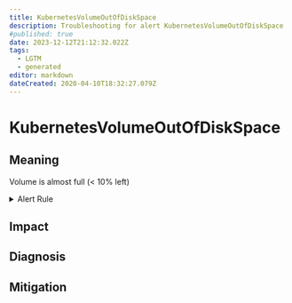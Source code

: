 ```yaml
---
title: KubernetesVolumeOutOfDiskSpace
description: Troubleshooting for alert KubernetesVolumeOutOfDiskSpace
#published: true
date: 2023-12-12T21:12:32.022Z
tags: 
  - LGTM
  - generated
editor: markdown
dateCreated: 2020-04-10T18:32:27.079Z
---
```


# KubernetesVolumeOutOfDiskSpace

## Meaning
[//]: # "Short paragraph that explains what the alert means"
Volume is almost full (< 10% left)

<details>
  <summary>Alert Rule</summary>

{{% rule "kubernetes/kubestate-exporter.yml" "KubernetesVolumeOutOfDiskSpace" %}}

{{% comment %}}

```yaml
alert: KubernetesVolumeOutOfDiskSpace
expr: kubelet_volume_stats_available_bytes / kubelet_volume_stats_capacity_bytes * 100 < 10
for: 2m
labels:
    severity: warning
annotations:
    summary: Kubernetes Volume out of disk space (instance {{ $labels.instance }})
    description: |-
        Volume is almost full (< 10% left)
          VALUE = {{ $value }}
          LABELS = {{ $labels }}
    runbook: https://github.com/srerun/prometheus-alerts/blob/main/content/runbooks/kubestate-exporter/KubernetesVolumeOutOfDiskSpace.md

```

{{% /comment %}}

</details>


## Impact
[//]: # "What could / will happen if the alert is not addressed"



## Diagnosis
[//]: # "Steps to take to identify the cause of the problem"



## Mitigation
[//]: # "The steps necessary to resolve the alert"
